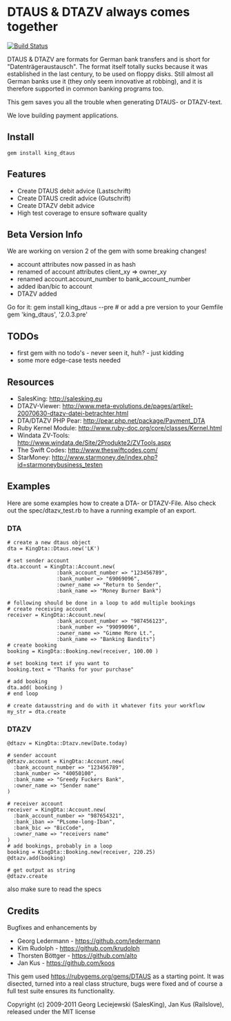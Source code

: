 # DTAUS & DTAZV always comes together

[![Build Status](https://secure.travis-ci.org/salesking/king_dtaus.png)](http://travis-ci.org/salesking/king_dtaus)

DTAUS & DTAZV are formats for German bank transfers and is short for
"Datenträgeraustausch". The format itself totally sucks because it was
established in the last century, to be used on floppy disks. Still almost
all German banks use it (they only seem innovative at robbing), and it is
therefore supported in common banking programs too.

This gem saves you all the trouble when generating DTAUS- or DTAZV-text.

We love building payment applications.

## Install

    gem install king_dtaus

## Features

* Create DTAUS debit advice (Lastschrift)
* Create DTAUS credit advice (Gutschrift)
* Create DTAZV debit advice
* High test coverage to ensure software quality

## Beta Version Info

We are working on version 2 of the gem with some breaking changes!

* account attributes now passed in as hash
* renamed of account attributes client_xy => owner_xy
* renamed account.account_number to bank_account_number
* added iban/bic to account
* DTAZV added

Go for it:
    gem install king_dtaus --pre
    # or add a pre version to your Gemfile
    gem 'king_dtaus', '2.0.3.pre'

## TODOs

* first gem with no todo's - never seen it, huh? - just kidding
* some more edge-case tests needed

## Resources

* SalesKing: http://salesking.eu
* DTAZV-Viewer: http://www.meta-evolutions.de/pages/artikel-20070630-dtazv-datei-betrachter.html
* DTA/DTAZV PHP Pear: http://pear.php.net/package/Payment_DTA
* Ruby Kernel Module: http://www.ruby-doc.org/core/classes/Kernel.html
* Windata ZV-Tools: http://www.windata.de/Site/2Produkte2/ZVTools.aspx
* The Swift Codes: http://www.theswiftcodes.com/
* StarMoney: http://www.starmoney.de/index.php?id=starmoneybusiness_testen

## Examples

Here are some examples how to create a DTA- or DTAZV-File. Also check out the spec/dtazv_test.rb to have a running example of an export.

### DTA

    # create a new dtaus object
    dta = KingDta::Dtaus.new('LK')
  
    # set sender account
    dta.account = KingDta::Account.new(
                    :bank_account_number => "123456789",
                    :bank_number => "69069096",
                    :owner_name => "Return to Sender",
                    :bank_name => "Money Burner Bank")
  
    # following should be done in a loop to add multiple bookings
    # create receiving account
    receiver = KingDta::Account.new(
                    :bank_account_number => "987456123",
                    :bank_number => "99099096",
                    :owner_name => "Gimme More Lt.",
                    :bank_name => "Banking Bandits")
    # create booking
    booking = KingDta::Booking.new(receiver, 100.00 )
  
    # set booking text if you want to
    booking.text = "Thanks for your purchase"
 
    # add booking
    dta.add( booking )
    # end loop

    # create datausstring and do with it whatever fits your workflow
    my_str = dta.create

### DTAZV

    @dtazv = KingDta::Dtazv.new(Date.today)

    # sender account
    @dtazv.account = KingDta::Account.new(
      :bank_account_number => "123456789",
      :bank_number => "40050100",
      :bank_name => "Greedy Fuckers Bank",
      :owner_name => "Sender name"
    )

    # receiver account
    receiver = KingDta::Account.new(
      :bank_account_number => "987654321",
      :bank_iban => "PLsome-long-Iban",
      :bank_bic => "BicCode",
      :owner_name => "receivers name"
    )
    # add bookings, probably in a loop
    booking = KingDta::Booking.new(receiver, 220.25)
    @dtazv.add(booking)

    # get output as string
    @dtazv.create

also make sure to read the specs

## Credits

Bugfixes and enhancements by

* Georg Ledermann - https://github.com/ledermann
* Kim Rudolph - https://github.com/krudolph
* Thorsten Böttger - https://github.com/alto
* Jan Kus - https://github.com/koos

This gem used https://rubygems.org/gems/DTAUS as a starting point.
It was disected, turned into a real class structure, bugs were fixed and
of course a full test suite ensures its functionality.

Copyright (c) 2009-2011 Georg Leciejewski (SalesKing), Jan Kus (Railslove), released under the MIT license